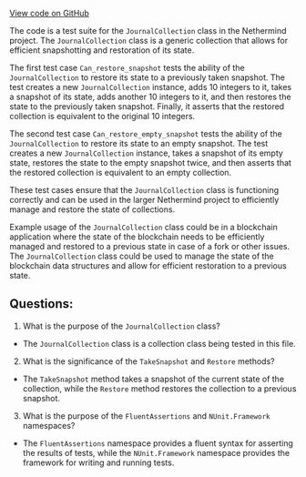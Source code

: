 [View code on GitHub](https://github.com/NethermindEth/nethermind/src/Nethermind/Nethermind.Core.Test/Collections/JournalCollectionTests.cs)

The code is a test suite for the `JournalCollection` class in the Nethermind project. The `JournalCollection` class is a generic collection that allows for efficient snapshotting and restoration of its state. 

The first test case `Can_restore_snapshot` tests the ability of the `JournalCollection` to restore its state to a previously taken snapshot. The test creates a new `JournalCollection` instance, adds 10 integers to it, takes a snapshot of its state, adds another 10 integers to it, and then restores the state to the previously taken snapshot. Finally, it asserts that the restored collection is equivalent to the original 10 integers. 

The second test case `Can_restore_empty_snapshot` tests the ability of the `JournalCollection` to restore its state to an empty snapshot. The test creates a new `JournalCollection` instance, takes a snapshot of its empty state, restores the state to the empty snapshot twice, and then asserts that the restored collection is equivalent to an empty collection. 

These test cases ensure that the `JournalCollection` class is functioning correctly and can be used in the larger Nethermind project to efficiently manage and restore the state of collections. 

Example usage of the `JournalCollection` class could be in a blockchain application where the state of the blockchain needs to be efficiently managed and restored to a previous state in case of a fork or other issues. The `JournalCollection` class could be used to manage the state of the blockchain data structures and allow for efficient restoration to a previous state.
## Questions: 
 1. What is the purpose of the `JournalCollection` class?
- The `JournalCollection` class is a collection class being tested in this file.

2. What is the significance of the `TakeSnapshot` and `Restore` methods?
- The `TakeSnapshot` method takes a snapshot of the current state of the collection, while the `Restore` method restores the collection to a previous snapshot.

3. What is the purpose of the `FluentAssertions` and `NUnit.Framework` namespaces?
- The `FluentAssertions` namespace provides a fluent syntax for asserting the results of tests, while the `NUnit.Framework` namespace provides the framework for writing and running tests.